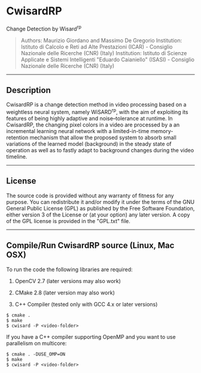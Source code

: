# CwisardRP
Change Detection by Wisard<sup>rp</sup>

> Authors: Maurizio Giordano and Massimo De Gregorio
> Institution: Istituto di Calcolo e Reti ad Alte Prestazioni (ICAR) - Consiglio Nazionale delle Ricerche (CNR) (Italy)
> Institution: Istituto di Scienze Applicate e Sistemi Intelligenti "Eduardo Caianiello" (ISASI) - Consiglio Nazionale delle Ricerche (CNR) (Italy)

----------------------
Description
----------------------

CwisardRP is a change detection method in video processing based on a weightless neural system, 
namely WiSARD<sup>rp</sup>, with the aim of exploiting its features of being highly adaptive and 
noise–tolerance at runtime.
In CwisardRP, the changing pixel colors in a video are processed by a an incremental 
learning neural network with a limited-in-time memory-retention mechanism that allow the
proposed system to absorb small variations of the learned model (background) 
in the steady state of operation as well as to  fastly adapt to background 
changes during the video timeline.


----------------------
License
----------------------
  
The source code is provided without any warranty of fitness for any purpose.
You can redistribute it and/or modify it under the terms of the
GNU General Public License (GPL) as published by the Free Software Foundation,
either version 3 of the License or (at your option) any later version.
A copy of the GPL license is provided in the "GPL.txt" file.

----------------------
Compile/Run CwisardRP source (Linux, Mac OSX)
----------------------

To run the code the following libraries are required:

1. OpenCV 2.7 (later versions may also work)

2. CMake  2.8  (later version may also work)

3. C++ Compiler (tested only with GCC 4.x or later versions)

```
$ cmake .
$ make
$ cwisard -P <video-folder>
```
If you have a C++ compiler supporting  OpenMP and you want to use parallelism
on multicore:
```
$ cmake . -DUSE_OMP=ON
$ make
$ cwisard -P <video-folder>
```
